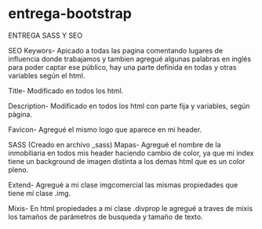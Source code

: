 # entrega-bootstrap
ENTREGA SASS Y SEO


SEO
Keywors- Apicado a todas las pagina comentando lugares de influencia donde trabajamos y tambien agregué algunas palabras en inglés para poder captar ese público, hay una parte definida en todas y otras variables según el html.

Title- Modificado en todos los html.

Description-  Modificado en todos los html con parte fija y variables, según pàgina.

Favicon- Agregué el mismo logo que aparece en mi header.


SASS (Creado en archivo _sass)
Mapas- Agregué el nombre de la inmobiliaria en todos mis header haciendo cambio de color, ya que mi index tiene un background de imagen distinta a los demas html que es un color pleno.

Extend- Agregué a mi clase imgcomercial las mismas propiedades que tiene mi clase .img.

Mixis- En html propiedades a mi clase .divprop le agregué a traves de mixis los tamaños de parámetros de busqueda y tamaño de texto.
